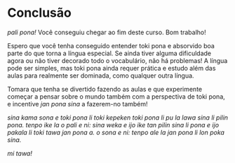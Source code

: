 # Conclusão

_pali pona!_ Você conseguiu chegar ao fim deste curso. Bom trabalho!

Espero que você tenha conseguido entender toki pona e absorvido boa parte do que torna a língua especial. Se ainda tiver alguma dificuldade agora ou não tiver decorado todo o vocabulário, não há problemas! A língua pode ser simples, mas toki pona ainda requer prática e estudo além das aulas para realmente ser dominada, como qualquer outra língua.

Tomara que tenha se divertido fazendo as aulas e que experimente começar a pensar sobre o mundo também com a perspectiva de toki pona, e incentive _jan pona sina_ a fazerem-no também!

_sina kama sona e toki pona li toki kepeken toki pona li pu la lawa sina li pilin pona. tenpo ike la o pali e ni: sina weka e ijo ike tan pilin sina li pona e ijo pakala li toki tawa jan pona a. o sona e ni: tenpo ale la jan pona li lon poka sina._

_mi tawa!_
